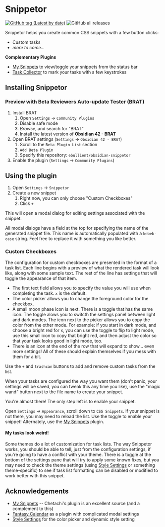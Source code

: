 # Snippetor
[![GitHub tag (Latest by date)](https://img.shields.io/github/v/tag/ebullient/obsidian-snippetor)](https://github.com/ebullient/obsidian-snippetor/releases) ![GitHub all releases](https://img.shields.io/github/downloads/ebullient/obsidian-snippetor/total?color=success)

Snippetor helps you create common CSS snippets with a few button clicks: 
- Custom tasks
- *more to come...*

**Complementary Plugins**
- [My Snippets](https://github.com/chetachiezikeuzor/MySnippets-Plugin) to view/toggle your snippets from the status bar
- [Task Collector](https://github.com/ebullient/obsidian-task-collector) to mark your tasks with a few keystrokes 

## Installing Snippetor

### Preview with Beta Reviewers Auto-update Tester (BRAT)

1. Install BRAT
    1. Open `Settings` -> `Community Plugins`
    2. Disable safe mode
    3. *Browse*, and search for "BRAT" 
    4. Install the latest version of **Obsidian 42 - BRAT**
2. Open BRAT settings (`Settings` -> `Obsidian 42 - BRAT`)
    1. Scroll to the `Beta Plugin List` section
    2. `Add Beta Plugin`
    3. Specify this repository: `ebullient/obsidian-snippetor`
3. Enable the plugin (`Settings` -> `Community Plugins`)

## Using the plugin

1. Open `Settings` -> `Snippetor`
2. Create a new snippet
    1. Right now, you can only choose "Custom Checkboxes"
    2. Click `+`
    
This will open a modal dialog for editing settings associated with the snippet. 

All modal dialogs have a field at the top for specifying the name of the generated snippet file. This name is automatically populated with a `kebeb-case` string. Feel free to replace it with something you like better.

### Custom Checkboxes

The configuration for custom checkboxes are presented in the format of a task list. Each line begins with a preview of what the rendered task will look like, along with some sample text. The rest of the line has settings that will toggle the appearance of that item.

- The first text field allows you to specify the value you will use when completing the task. `x` is the default. 
- The color picker allows you to change the foreground color for the checkbox.
- A small moon phase icon is next. There is a toggle that has the same icon. The toggle alows you to switcth the settings panel between light and dark modes. The icon next to the picker allows you to copy the color from the other mode. For example: if you start in dark mode, and choose a bright red for x, you can use the toggle to flip to light mode, use this small icon to copy that bright red, and then adjust the color so that your task looks good in light mode, too.
- There is an icon at the end of the row that will expand to show... even more settings! All of these should explain themselves if you mess with them for a bit.

Use the `+` and `trashcan` buttons to add and remove custom tasks from the list.

When your tasks are configured the way you want them (don't panic, your settings will be saved, you can tweak this any time you like), use the "magic wand" button next to the file name to create your snippet. 

You're almost there! The only step left is to enable your snippet.

Open `Settings` -> `Appearance`, scroll down to `CSS Snippets`. If your snippet is not there, you may need to reload the list. Use the toggle to enable your snippet! Alternately, use the [My Snippets](https://github.com/chetachiezikeuzor/MySnippets-Plugin) plugin.

#### My tasks look weird!

Some themes do a lot of customization for task lists. The way Snippetor works, you should be able to tell, just from the configuration settings, if you're going to have a conflict with your theme. There is a toggle at the bottom of the settings pane that will try to apply some known fixes, but you may need to check the theme settings (using [Style Settings](https://github.com/mgmeyers/obsidian-style-settings) or something theme-specific) to see if task list formatting can be disabled or modified to work better with this snippet.

## Acknowledgements

- [My Snippets](https://github.com/chetachiezikeuzor/MySnippets-Plugin) -- Chetachi's plugin is an excellent source (and a complement to this)
- [Fantasy Calendar](https://github.com/valentine195/obsidian-fantasy-calendar) as a plugin with complicated modal settings
- [Style Settings](https://github.com/mgmeyers/obsidian-style-settings/) for the color picker and dynamic style setting
